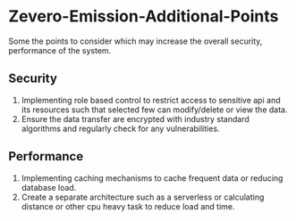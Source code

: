 # Zevero-Emission-Additional-Points

Some the points to consider which may increase the overall security, performance of the system.

## Security

1. Implementing role based control to restrict access to sensitive api and its resources such that selected few can modify/delete or view the data.
2. Ensure the data transfer are encrypted with industry standard algorithms and regularly check for any vulnerabilities.

## Performance

1. Implementing caching mechanisms to cache frequent data or reducing database load.
2. Create a separate architecture such as a serverless or calculating distance or other cpu heavy task to reduce load and time.

